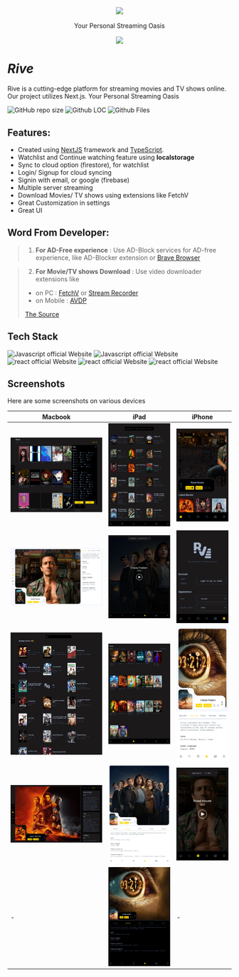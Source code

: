 <!-- ![proxy-manager](https://socialify.git.ci/Developabile/rive-next/image?description=1&font=KoHo&forks=1&issues=1&language=1&owner=1&pulls=1&stargazers=1&theme=Auto)
 -->

<div align="center">
<p>

<image src="./public/images/logo.svg" height="300"/>
</p>
Your Personal Streaming Oasis
</div>

<p align="center">
  <img align="center" src="https://readme-typing-svg.herokuapp.com?color=%23${textVal}&lines=+👋🏻+Welcome+to+Rive+👋🏻;🌐+Stream+Movies+and+Tv+Shows+🌐;👨🏻‍💻+Lets+Build+Together+👩🏻‍💻;💡+Download+Our+App!+💡;🌐+Check+our+website+🌐;🙏🏻+Thanks+for+Contributing+🙏🏻"
 <img src= 'https://capsule-render.vercel.app/api?type=rect&color=gradient&height=2.5'/>
</p>

# **_Rive_**

Rive is a cutting-edge platform for streaming movies and TV shows online. Our project utilizes Next.js. Your Personal Streaming Oasis

<div align="left">
 <p>

![GitHub repo size](https://img.shields.io/github/repo-size/Developabile/rive-next)
![Github LOC](https://tokei.rs/b1/github/Developabile/rive-next)
![Github Files](https://tokei.rs/b1/github/Developabile/rive-next?category=files)

 </p>
</div>

## **Features**:

- Created using [NextJS](https://nextjs.org/) framework and [TypeScript](https://www.typescriptlang.org/).
- Watchlist and Continue watching feature using **localstorage**
- Sync to cloud option (firestore), for watchlist
- Login/ Signup for cloud syncing
- Signin with email, or google (firebase)
- Multiple server streaming
- Download Movies/ TV shows using extensions like FetchV
- Great Customization in settings
- Great UI

## **Word From Developer**:

> 1. **For AD-Free experience** : Use AD-Block services for AD-free experience, like AD-Blocker extension or [Brave Browser](https://brave.com/)

> 2. **For Movie/TV shows Download** :
>    Use video downloader extensions like
>
> - on PC : [FetchV](https://fetchv.net/) or [Stream Recorder](https://www.hlsloader.com/)
> - on Mobile : [AVDP](https://play.google.com/store/apps/details?id=videoplayer.videodownloader.downloader)
>
> [The Source](https://www.reddit.com/r/DataHoarder/comments/qgne3i/how_to_download_videos_from_vidsrcme/)

## **Tech Stack**

<p>
    <img src="https://img.shields.io/badge/next.js-7c3aed?style=for-the-badge&logo=next.js&logoColor=white" alt="Javascript official Website"/>
    <img src="https://img.shields.io/badge/typescript-7c3aed?style=for-the-badge&logo=typescript&logoColor=white" alt="Javascript official Website"/>
    <img src="https://img.shields.io/badge/framer-7c3aed?style=for-the-badge&logo=framer&logoColor=white" alt="react official Website"/>
    <img src="https://img.shields.io/badge/sass-7c3aed?style=for-the-badge&logo=sass&logoColor=white" alt="react official Website"/>
    <img src="https://img.shields.io/badge/firebase-7c3aed?style=for-the-badge&logo=firebase&logoColor=white" alt="react official Website"/>
</p>

## **Screenshots**

Here are some screenshots on various devices

| Macbook                                                        | iPad                                                | iPhone                                                         |
| -------------------------------------------------------------- | --------------------------------------------------- | -------------------------------------------------------------- |
| ![mac](./screenshots/macbook/MacBook%20Pro-1711134020120.jpeg) | ![ipad](./screenshots/ipad/iPad-1711133919085.jpeg) | ![iphone](./screenshots/iphone/iPhone%20SE-1711133892195.jpeg) |
| ![mac](./screenshots/macbook/MacBook%20Pro-1711134203319.jpeg) | ![ipad](./screenshots/ipad/iPad-1711134390880.jpeg) | ![iphone](./screenshots/iphone/iPhone%20SE-1711134064713.jpeg) |
| ![mac](./screenshots/macbook/MacBook%20Pro-1711134313758.jpeg) | ![ipad](./screenshots/ipad/iPad-1711134001134.jpeg) | ![iphone](./screenshots/iphone/iPhone%20SE-1711134203201.jpeg) |
| ![mac](./screenshots/macbook/MacBook%20Pro-1711134363365.jpeg) | ![ipad](./screenshots/ipad/iPad-1711134203174.jpeg) | ![iphone](./screenshots/iphone/iPhone%20SE-1711134412110.jpeg) |
| -                                                              | ![ipad](./screenshots/ipad/iPad-1711134263026.jpeg) | -                                                              |
